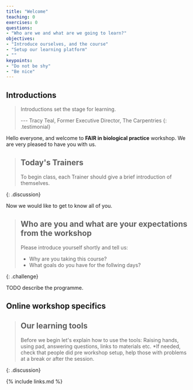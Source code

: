 ```yaml
---
title: "Welcome"
teaching: 0
exercises: 0
questions:
- "Who are we and what are we going to learn?"
objectives:
- "Introduce ourselves, and the course"
- "Setup our learning platform"
- ""
keypoints:
- "Do not be shy"
- "Be nice"
---
```


## Introductions

> Introductions set the stage for learning.
>
> --- Tracy Teal, Former Executive Director, The Carpentries
{: .testimonial}

Hello everyone, and welcome to **FAIR in biological practice** workshop.
We are very pleased to have you with us.

> ## Today's Trainers
>
> To begin class, each Trainer should give a brief introduction of themselves.
>
{: .discussion}

Now we would like to get to know all of you.

> ## Who are you and what are your expectations from the workshop
>
> Please introduce yourself shortly and tell us:
>
> * Why are you taking this course?
> * What goals do you have for the follwing days?
>
{: .challenge}

TODO describe the programme.

## Online workshop specifics

> ## Our learning tools
>
> Before we begin let's explain how to use the tools:
> Raising hands, using pad, answering questions, links to materials etc.
> *If needed, check that people did pre workshop setup, help those with problems
> at a break or after the session.
>
{: .discussion}

{% include links.md %}
